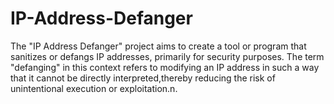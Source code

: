 # IP-Address-Defanger
The "IP Address Defanger" project aims to create a tool or program that sanitizes or defangs IP addresses, primarily for security purposes. The term "defanging" in this context refers to modifying an IP address in such a way that it cannot be directly interpreted,thereby reducing the risk of unintentional execution or exploitation.n.
